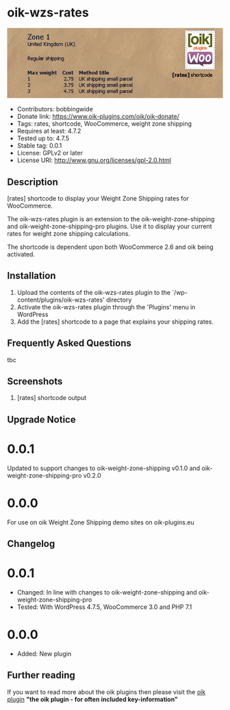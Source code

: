 # oik-wzs-rates 
![banner](https://raw.githubusercontent.com/bobbingwide/oik-wzs-rates/master/assets/oik-wzs-rates-banner-772x250.jpg)
* Contributors: bobbingwide
* Donate link: https://www.oik-plugins.com/oik/oik-donate/
* Tags: rates, shortcode, WooCommerce, weight zone shipping
* Requires at least: 4.7.2
* Tested up to: 4.7.5
* Stable tag: 0.0.1
* License: GPLv2 or later
* License URI: http://www.gnu.org/licenses/gpl-2.0.html

## Description 
[rates] shortcode to display your Weight Zone Shipping rates for WooCommerce.

The oik-wzs-rates plugin is an extension to the oik-weight-zone-shipping and oik-weight-zone-shipping-pro plugins.
Use it to display your current rates for weight zone shipping calculations.

The shortcode is dependent upon both WooCommerce 2.6 and oik being activated.

## Installation 
1. Upload the contents of the oik-wzs-rates plugin to the `/wp-content/plugins/oik-wzs-rates' directory
1. Activate the oik-wzs-rates plugin through the 'Plugins' menu in WordPress
1. Add the [rates] shortcode to a page that explains your shipping rates.

## Frequently Asked Questions 

tbc


## Screenshots 
1. [rates] shortcode output

## Upgrade Notice 
# 0.0.1 
Updated to support changes to oik-weight-zone-shipping v0.1.0 and oik-weight-zone-shipping-pro v0.2.0

# 0.0.0 
For use on oik Weight Zone Shipping demo sites on oik-plugins.eu

## Changelog 
# 0.0.1 
* Changed: In line with changes to oik-weight-zone-shipping and oik-weight-zone-shipping-pro
* Tested: With WordPress 4.7.5, WooCommerce 3.0 and PHP 7.1
# 0.0.0 
* Added: New plugin

## Further reading 
If you want to read more about the oik plugins then please visit the
[oik plugin](http://www.oik-plugins.com/oik)
**"the oik plugin - for often included key-information"**

